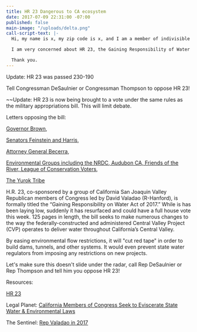 ```yaml
---
title: HR 23 Dangerous to CA ecosystem
date: 2017-07-09 22:31:00 -07:00
published: false
main-image: "/uploads/delta.png"
call-script-text: |-
  Hi, my name is x, my zip code is x, and I am a member of indivisible 4c.

  I am very concerned about HR 23, the Gaining Responsibility of Water Act. This bill could permanently harm our rivers and the Bay-Delta estuary. It will override CA environmental law and prevent implementation of the Endangered Species Act. Please tell the Congressman that I am alarmed at recent legislation to speed this bill to a floor vote and that I strongly oppose this bill.

  Thank you.
---
```


Update: HR 23 was passed 230-190


Tell Congressman DeSaulnier or Congressman Thompson to oppose HR 23!

~~Update: HR 23 is now being brought to a vote under the same rules as the military appropriations bill. This will limit debate.

Letters opposing the bill:

[Governor Brown](https://www.nrdc.org/sites/default/files/media-uploads/hr_23_governor_brown_oppose.pdf),

[Senators Feinstein and Harris](https://www.feinstein.senate.gov/public/index.cfm/press-releases?ID=1E243FC5-4351-409F-BF12-3B0C8A4ED9D8AG),

[Attorney General Becerra](https://www.nrdc.org/sites/default/files/media-uploads/ag_becerra_hr_23_oppose.pdf),
 
[Environmental Groups including the NRDC, Audubon CA, Friends of the River, League of Conservation Voters](https://www.nrdc.org/sites/default/files/media-uploads/hr_23_ngo_oppose_letter.pdf),

[The Yurok Tribe](https://www.nrdc.org/sites/default/files/media-uploads/yurok_tribe_oppose_hr_23.pdf)

 

H.R. 23, co-sponsored by a group of California San Joaquin Valley Republican members of Congress led by David Valadao (R-Hanford), is formally titled the “Gaining Responsibility on Water Act of 2017.” While is has been laying low, suddenly it has resurfaced and could have a full house vote this week.  125 pages in length, the bill seeks to make numerous changes to the way the federally-constructed and administered Central Valley Project (CVP) operates to deliver water throughout California’s Central Valley.

By easing environmental flow restrictions, it will "cut red tape" in order to build dams, tunnels, and other systems. It would even prevent state water regulators from imposing any restrictions on new projects.

Let's make sure this doesn't slide under the radar, call Rep DeSaulnier or Rep Thompson and tell him you oppose HR 23!

Resources:

[HR 23](https://www.congress.gov/bill/115th-congress/house-bill/23?q=%7B%22search%22%3A%5B%22hr+23%22%5D%7D&r=1)


Legal Planet: [California Members of Congress Seek to Eviscerate State Water & Environmental Laws ](http://legal-planet.org/2017/06/10/california-members-of-congress-seek-to-eviscerate-state-water-environmental-laws/)

The Sentinel: [Rep Valadao in 2017](http://hanfordsentinel.com/gallery/rep-valadao-in/collection_decb12bd-0442-513b-8c2c-d91112e024ef.html?utm_content=buffer671ea&utm_medium=social&utm_source=twitter.com&utm_campaign=LEEDCC)